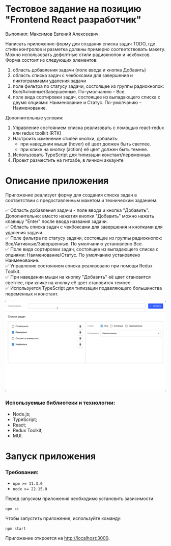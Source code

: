 # Тестовое задание на позицию "Frontend React разработчик"

Выполнил: Максимов Евгений Алексеевич.

Написать приложение-форму для создания списка задач TODO, где стили контролов и разметка должны примерно соответствовать макету.
Можно использовать дефолтные стили радиокнопок и чекбоксов.
Форма состоит из следующих элементов:

1. область добавления задачи (поле ввода и кнопка Добавить)
2. область списка задач с чекбоксами для завершения и пиктограммами удаления задачи
3. поле фильтра по статусу задачи, состоящее из группы радиокнопок: Все/Активные/Завершенные. По-умолчанию – Все.
4. поле вида сортировки задач, состоящее из выпадающего списка с двумя опциями: Наименование и Статус. По-умолчанию – Наименование.

Дополнительные условия:
1. Управление состоянием списка реализовать с помощью react-redux или redux toolkit (RTK)
2. Настроить изменение стилей кнопки, добавить:
    - при наведении мыши (hover) её цвет должен быть светлее.
    - при клике на кнопку (action) её цвет должен быть темнее.
3. Использовать TypeScript для типизации констант/переменных.
4. Проект разместить на гитхабе, в личном аккаунте

# Описание приложения
Приложение реализует форму для создания списка задач в соответствии с предоставленным макетом и техническим заданием.

✅ Область добавления задачи - поле ввода и кнопка "Добавить". Дополнительно: вместо нажатия кнопки "Добавить" можно нажать клавишу "Enter" после ввода названия задачи.<br>
✅ Область списка задач с чекбоксами для завершения и кнопками для удаления задачи.<br>
✅ Поле фильтра по статусу задачи, состоящее из группы радиокнопок: Все/Активные/Завершенные. По умолчанию установлено Все.<br>
✅ Поле вида сортировки задач, состоящее из выпадающего списка с опциями: Наименование/Статус. По умолчанию установлено Наименование.<br>
✅ Управление состоянием списка реализовано при помощи Redux Toolkit.<br>
✅ При наведении мыши на кнопку "Добавить" её цвет становится светлее, при клике на кнопку её цвет становится темнее.<br>
✅ Используется TypeScript для типизации подавляющего большинства переменных и констант.<br>

![Текущий вид приложения](img/show.gif)

### Используемые библиотеки и технологии:
- Node.js;
- TypeScript;
- React;
- Redux Toolkit;
- MUI.

# Запуск приложения
### Требования:
- `npm >= 11.3.0`
- `node >= 22.15.0`

Перед запуском приложения необходимо установить зависимости.

`npm ci`

Чтобы запустить приложение, используйте команду:

`npm start`

Приложение откроется на [http://localhost:3000](http://localhost:3000).
